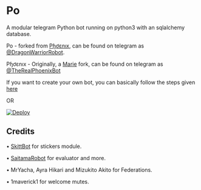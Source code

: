 # Po
A modular telegram Python bot running on python3 with an sqlalchemy database.

Po - forked from [Pɧơɛnıх](https://github.com/rsktg/TheRealPhoenixBot), can be found on telegram as [@DragonWarriorRobot](https://t.me/DragonWarriorRobot).

Pɧơɛnıх - Originally, a [Marie](https://github.com/PaulSonOfLars/tgbot) fork, can be found on telegram as [@TheRealPhoenixBot](https://t.me/TheRealPhoenixBot)

If you want to create your own bot, you can basically follow the steps given [here](https://github.com/PaulSonOfLars/tgbot/blob/master/README.md)

OR

[![Deploy](https://www.herokucdn.com/deploy/button.svg)](https://heroku.com/deploy?template=https://github.com/FlamingCore/DragonWarriorRobot.git)

## Credits

• [SkittBot](https://github.com/skittles9823/SkittBot) for stickers module.

• [SaitamaRobot](https://github.com/AnimeKaizoku/SaitamaRobot) for evaluator and more.

• MrYacha, Ayra Hikari and Mizukito Akito for Federations.

• 1maverick1 for welcome mutes.
